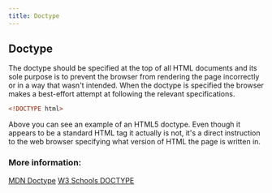 ```yaml
---
title: Doctype
---
```

## Doctype

The doctype should be specified at the top of all HTML documents and its sole purpose is to prevent the browser from rendering the page incorrectly or in a way that wasn't intended. When the doctype is specified the browser makes a best-effort attempt at following the relevant specifications.


```html
<!DOCTYPE html>
```

Above you can see an example of an HTML5 doctype. Even though it appears to be a standard HTML tag it actually is not, it's a direct instruction to the web browser specifying what version of HTML the page is written in.

### More information:

[MDN Doctype](https://developer.mozilla.org/en-US/docs/Glossary/Doctype)
[W3 Schools DOCTYPE](https://www.w3schools.com/tags/tag_doctype.asp)



